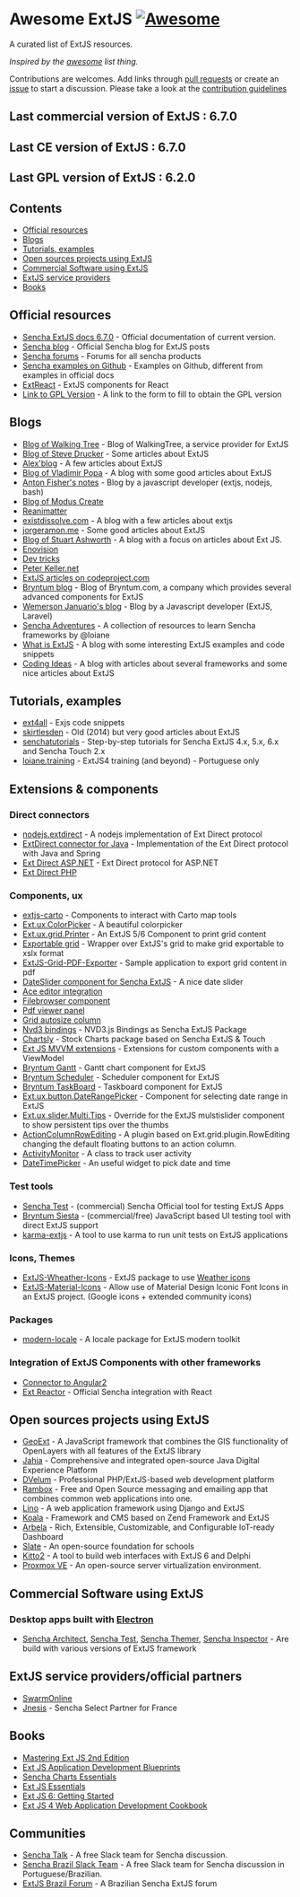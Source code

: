 # Awesome ExtJS [![Awesome](https://cdn.rawgit.com/sindresorhus/awesome/d7305f38d29fed78fa85652e3a63e154dd8e8829/media/badge.svg)](https://github.com/sindresorhus/awesome)

A curated list of ExtJS resources.

*Inspired by the [awesome](https://github.com/sindresorhus/awesome) list thing.*

Contributions are welcomes. Add links through [pull requests](https://github.com/abenhamdine/awesome-extjs/pulls) or create an [issue](https://github.com/abenhamdine/awesome-extjs/issues) to start a discussion. Please take a look at the [contribution guidelines](CONTRIBUTING.md)

## Last commercial version of ExtJS : 6.7.0
## Last CE version of ExtJS : 6.7.0
## Last GPL version of ExtJS : 6.2.0

## Contents

- [Official resources](#official-resources)
- [Blogs](#Blogs)
- [Tutorials, examples](#tutorials,-examples)
- [Open sources projects using ExtJS](#open-sources-projects-using-extjs)
- [Commercial Software using ExtJS](#commercial-software-using-extjs)
- [ExtJS service providers](#extjs-service-providers)
- [Books](#books)

## Official resources

* [Sencha ExtJS docs 6.7.0](http://docs.sencha.com/extjs/6.7.0/index.html) - Official documentation of current version.
* [Sencha blog](https://www.sencha.com/blog/category/sencha-ext-js) - Official Sencha blog for ExtJS posts
* [Sencha forums](https://www.sencha.com/forum) - Forums for all sencha products
* [Sencha examples on Github](https://github.com/sencha-extjs-examples) - Examples on Github, different from examples in official docs
* [ExtReact](https://www.sencha.com/products/extreact/#app) - ExtJS components for React
* [Link to GPL Version](https://www.sencha.com/legal/gpl/) - A link to the form to fill to obtain the GPL version

## Blogs

* [Blog of Walking Tree](https://walkingtree.tech/index.php/blog) - Blog of WalkingTree, a service provider for ExtJS
* [Blog of Steve Drucker](https://druckit.wordpress.com/) - Some articles about ExtJS
* [Alex'blog](https://abarre.wordpress.com/) - A few articles about ExtJS
* [Blog of Vladimir Popa](http://vadimpopa.com/) - A blog with some good articles about ExtJS
* [Anton Fisher's notes](https://antonfisher.com/) - Blog by a javascript developer (extjs, nodejs, bash)
* [Blog of Modus Create](http://moduscreate.com/category/sencha/)
* [Reanimatter](http://reanimatter.com/tag/ext-js/)
* [existdissolve.com](http://existdissolve.com/) - A blog with a few articles about extjs
* [jorgeramon.me](http://jorgeramon.me/tag/extjs-tutorial/) - Some good articles about ExtJS
* [Blog of Stuart Ashworth](http://www.stuartashworth.com/blog/) - A blog with a focus on articles about Ext JS.
* [Enovision](https://www.enovision.net/ext-js/)
* [Dev tricks](https://www.leeboonstra.com/)
* [Peter Keller.net](http://peterkellner.net/category/extjs/)
* [ExtJS articles on codeproject.com](https://www.codeproject.com/Tags/ExtJS)
* [Bryntum blog](https://bryntum.com/blog) - Blog of Bryntum.com, a company which provides several advanced components for ExtJS
* [Wemerson Januario's blog](http://wemersonjanuario.com.br) - Blog by a Javascript developer (ExtJS, Laravel)
* [Sencha Adventures](https://github.com/loiane/sencha-adventures) - A collection of resources to learn Sencha frameworks by @loiane
* [What is ExtJS](http://whatisextjs.com/) - A blog with some interesting ExtJS examples and code snippets
* [Coding Ideas](http://www.coding-ideas.de/category/blog/extjs/) - A blog with articles about several frameworks and some nice articles about ExtJS

## Tutorials, examples

* [ext4all](https://ext4all.com/) - Exjs code snippets
* [skirtlesden](http://skirtlesden.com/articles/) - Old (2014) but very good articles about ExtJS
* [senchatutorials](http://senchatutorials.in/) - Step-by-step tutorials for Sencha ExtJS 4.x, 5.x, 6.x and Sencha Touch 2.x
* [loiane.training](https://loiane.training/course/fundamentos-ext-js-4/) - ExtJS4 training (and beyond) - Portuguese only

## Extensions & components

### Direct connectors
* [nodejs.extdirect](https://github.com/jurisv/nodejs.extdirect) - A nodejs implementation of Ext Direct protocol
* [ExtDirect connector for Java](https://github.com/ralscha/extdirectspring) - Implementation of the Ext Direct protocol with Java and Spring
* [Ext Direct ASP.NET](https://github.com/elishnevsky/ext-direct-mvc) - Ext Direct protocol for ASP.NET
* [Ext Direct PHP](https://github.com/teqneers/ext-direct)

### Components, ux

* [extjs-carto](https://github.com/CrestoneDigital/extjs-carto) - Components to interact with Carto map tools
* [Ext.ux.ColorPicker](https://github.com/sw4/Ext.ux.ColorPicker) - A beautiful colorpicker
* [Ext.ux.grid.Printer](https://github.com/Arhia/Ext.ux.grid.Printer) - An ExtJS 5/6 Component to print grid content
* [Exportable grid](https://github.com/yorl1n/ext.ExportableGrid) - Wrapper over ExtJS's grid to make grid exportable to xslx format
* [ExtJS-Grid-PDF-Exporter](https://github.com/shikhirsingh/ExtJS-Grid-PDF-Exporter) - Sample application to export grid content in pdf
* [DateSlider component for Sencha ExtJS](https://github.com/OhmzTech/extjs-dateslider) - A nice date slider
* [Ace editor integration](https://github.com/cadorn/ace-extjs)
* [Filebrowser component](https://github.com/revolunet/Ext.ux.filebrowser)
* [Pdf viewer panel](https://github.com/SunboX/ext_ux_pdf_panel)
* [Grid autosize column](http://reanimatter.com/2016/03/12/ext-js-grid-plugin-autosizing-columns-to-fit-content/)
* [Nvd3 bindings](https://github.com/syslogic/extjs-nvd3-charts) - NVD3.js Bindings as Sencha ExtJS Package
* [Chartsly](https://github.com/walkingtree/chartsly) - Stock Charts package based on Sencha ExtJS & Touch
* [Ext JS MVVM extensions](https://github.com/alexeysolonets/extjs-mvvm-extensions) - Extensions for custom components with a ViewModel
* [Bryntum Gantt](https://bryntum.com/gantt) - Gantt chart component for ExtJS
* [Bryntum Scheduler](https://bryntum.com/scheduler) - Scheduler component for ExtJS
* [Bryntum TaskBoard](https://bryntum.com/taskboard) - Taskboard component for ExtJS
* [Ext.ux.button.DateRangePicker](https://github.com/wencywww/Ext.ux.button.DateRangePicker) - Component for selecting date range in ExtJS
* [Ext.ux.slider.Multi.Tips](https://github.com/wencywww/Ext.ux.slider.Multi.Tips) - Override for the ExtJS mulstislider component to show persistent tips over the thumbs
* [ActionColumnRowEditing](https://github.com/maltempi/extjs-action-column-row-editing) - A plugin based on Ext.grid.plugin.RowEditing changing the default floating buttons to an action column.
* [ActivityMonitor](https://github.com/Arhia/ExtJS-ActivityMonitor) - A class to track user activity
* [DateTimePicker](https://github.com/gportela85/DateTimeField) - An useful widget to pick date and time

### Test tools

* [Sencha Test](https://www.sencha.com/products/test/) - (commercial) Sencha Official tool for testing ExtJS Apps
* [Bryntum Siesta](https://www.bryntum.com/products/siesta/) - (commercial/free) JavaScript based UI testing tool with direct ExtJS support
* [karma-extjs](https://github.com/Unit4/karma-extjs) - A tool to use karma to run unit tests on ExtJS applications

### Icons, Themes

* [ExtJS-Wheather-Icons](https://github.com/RichardStyles/ExtJS-Weather-Icons) - ExtJS package to use [Weather icons](https://erikflowers.github.io/weather-icons/)
* [ExtJS-Material-Icons](https://github.com/RichardStyles/ExtJS-Material-Icons) - Allow use of Material Design Iconic Font Icons in an ExtJS project. (Google icons + extended community icons)

### Packages

* [modern-locale](https://github.com/wemersonjanuario/modern-locale) - A locale package for ExtJS modern toolkit

### Integration of ExtJS Components with other frameworks

* [Connector to Angular2](https://github.com/mgusmano/angular2-extjs)
* [Ext Reactor](https://github.com/sencha/extjs-reactor) - Official Sencha integration with React

## Open sources projects using ExtJS

* [GeoExt](https://github.com/geoext/geoext3) - A JavaScript framework that combines the GIS functionality of OpenLayers with all features of the ExtJS library
* [Jahia](https://github.com/Jahia) - Comprehensive and integrated open-source Java Digital Experience Platform
* [DVelum](https://github.com/dvelum/dvelum) - Professional PHP/ExtJS-based web development platform
* [Rambox](https://github.com/saenzramiro/rambox) - Free and Open Source messaging and emailing app that combines common web applications into one.
* [Lino](https://github.com/lino-framework/lino) - A web application framework using Django and ExtJS
* [Koala](https://github.com/koala-framework/koala-framework) - Framework and CMS based on Zend Framework and ExtJS
* [Arbela](https://github.com/walkingtree/arbela) - Rich, Extensible, Customizable, and Configurable IoT-ready Dashboard
* [Slate](https://github.com/SlateFoundation/slate) - An open-source foundation for schools
* [Kitto2](https://github.com/EtheaDev/kitto2) - A tool to build web interfaces with ExtJS 6 and Delphi
* [Proxmox VE](https://www.proxmox.com/en/proxmox-ve) - An open-source server virtualization environment.

## Commercial Software using ExtJS

### Desktop apps built with [Electron](https://electron.atom.io/)
* [Sencha Architect](https://www.sencha.com/products/architect/), [Sencha Test](https://www.sencha.com/products/test/), [Sencha Themer](https://www.sencha.com/products/themer/), [Sencha Inspector](https://www.sencha.com/products/inspector/) - Are build with various versions of ExtJS framework

## ExtJS service providers/official partners

* [SwarmOnline](https://www.swarmonline.com/)
* [Jnesis](https://jnesis.com/fr/index.html) - Sencha Select Partner for France

## Books

* [Mastering Ext JS 2nd Edition](https://www.packtpub.com/web-development/mastering-ext-js-second-edition)
* [Ext JS Application Development Blueprints](https://www.packtpub.com/web-development/ext-js-application-development-blueprints)
* [Sencha Charts Essentials](https://www.packtpub.com/web-development/sencha-charts-essentials)
* [Ext JS Essentials](https://www.packtpub.com/web-development/ext-js-essentials)
* [Ext JS 6: Getting Started](http://www.extjs6gettingstarted.com)
* [Ext JS 4 Web Application Development Cookbook](https://www.packtpub.com/web-development/ext-js-4-web-application-development-cookbook)

## Communities

* [Sencha Talk](http://www.senchatalk.com) - A free Slack team for Sencha discussion.
* [Sencha Brazil Slack Team](http://slack.extjs.com.br/) - A free Slack team for Sencha discussion in Portuguese/Brazilian.
* [ExtJS Brazil Forum](http://extjs.com.br/) - A Brazilian Sencha ExtJS forum
